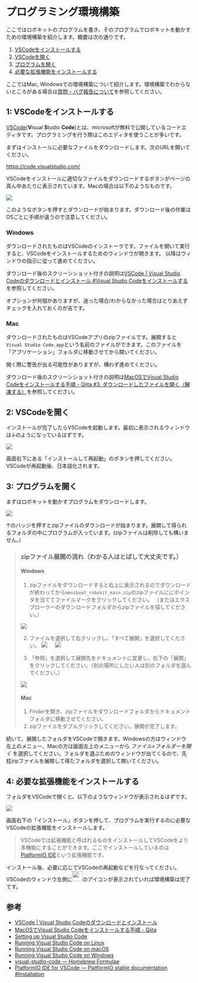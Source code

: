# プログラミング環境構築

ここではロボキットのプログラムを書き、そのプログラムでロボキットを動かすための環境構築を紹介します。概要は次の通りです。

<!-- no toc -->
1. [VSCodeをインストールする](#1-vscodeをインストールする)
2. [VSCodeを開く](#2-vscodeを開く)
3. [プログラムを開く](#3-プログラムを開く)
4. [必要な拡張機能をインストールする](#4-必要な拡張機能をインストールする)

ここではMac, Windowsでの環境構築について紹介します。環境構築でわからないところがある場合は[質問・バグ報告について](./08-contributing.md)を参照してください。

## 1: VSCodeをインストールする

[VSCode](https://code.visualstudio.com/)(**V**isual **S**tudio **Code**)とは、microsoftが無料で公開しているコードエディタです。プログラミングを行う際はこのエディタを使うことが多いです。

まずはインストールに必要なファイルをダウンロードします。次のURLを開いてください。

<a href="https://code.visualstudio.com/" target="_blank">https://code.visualstudio.com/</a>

VSCodeをインストールに適切なファイルをダウンロードするボタンがページの真ん中あたりに表示されています。Macの場合は以下のようなものです。

<img src="./assets/vscode-download-button-mac.png" style="max-width: 300px;">

このようなボタンを押すとダウンロードが始まります。ダウンロード後の作業はOSごとに手順が違うので注意してください。

### Windows

ダウンロードされたものはVSCodeのインストーラです。ファイルを開いて実行すると、VSCodeをインストールするためのウィンドウが開きます。
以降はウィンドウの指示に従って進めてください。

ダウンロード後のスクリーンショット付きの説明は[VSCode | Visual Studio Codeのダウンロードとインストール #Visual Studio Codeをインストールする](https://www.javadrive.jp/vscode/install/index1.html#section2)を参照してください。

オプションが何個かありますが、迷った場合/わからなかった場合はとりあえずチェックを入れておくのが吉です。

### Mac

ダウンロードされたものはVSCodeアプリのzipファイルです。展開すると`Visual Studio Code.app`という名前のファイルができます。このファイルを「アプリケーション」フォルダに移動させてから開いてください。

開く際に警告が出る可能性がありますが、構わず進めてください。

ダウンロード後のスクリーンショット付きの説明は[MacOSでVisual Studio Codeをインストールする手順 - Qiita #3. ダウンロードしたファイルを開く（解凍する）](https://qiita.com/watamura/items/51c70fbb848e5f956fd6#3-%E3%83%80%E3%82%A6%E3%83%B3%E3%83%AD%E3%83%BC%E3%83%89%E3%81%97%E3%81%9F%E3%83%95%E3%82%A1%E3%82%A4%E3%83%AB%E3%82%92%E9%96%8B%E3%81%8F%E8%A7%A3%E5%87%8D%E3%81%99%E3%82%8B)を参照してください。

## 2: VSCodeを開く

インストールが完了したらVSCodeを起動します。最初に表示されるウィンドウは↓のようになっているはずです。

![](./assets/vscode-screen1.png)

画面右下にある「インストールして再起動」のボタンを押してください。VSCodeが再起動後、日本語化されます。

## 3: プログラムを開く

まずはロボキットを動かすプログラムをダウンロードします。

[![](https://img.shields.io/badge/ダウンロードはこちら📥%20-%234f88d1.svg?style=for-the-badge&logoColor=black)](https://github.com/rogy-AquaLab/omniboat_robokit/archive/refs/heads/main.zip)

↑のバッジを押すとzipファイルのダウンロードが始まります。展開して得られるフォルダの中にプログラムが入っています。(zipファイルは削除しても構いません。)

>### zipファイル展開の流れ（わかる人はとばして大丈夫です。）
>#### Windows
>1. zipファイルをダウンロードすると右上に表示されるのでダウンロードが終わってから`omniboat_robokit_main.zip`のzipファイルににポインタを当ててファイルマークをクリックしてください。
（またはエクスプローラーのダウンロードフォルダからzipファイルを探してください。）<br>
>   <img src="assets/zip_download.png" style="max-width: 300px;">
>
>2. ファイルを選択して右クリックし、「すべて展開」を選択してください。
>   <img src="assets/zip_explorer.png" sttyle="max-width:300px;" > &emsp; <img src="assets\zip_allopen.png" style="max-width:300px;" >
>
>3. 「参照」を選択して展開先をドキュメントに変更し、右下の「展開」をクリックしてください。（別の場所にしたい人は別のフォルダを選んでください。）
>   <img src="assets/zip_document.png" style="max-width:300px;" >
>
>#### Mac
>1. Finderを開き、zipファイルをダウンロードフォルダからドキュメントフォルダに移動させてください。
>2. zipファイルをダブルクリックしてください。展開が完了します。

続いて、展開したフォルダをVSCodeで開きます。Windowsの方はウィンドウ左上のメニュー、Macの方は画面左上のメニューから *ファイル>フォルダーを開く* を選択してください。フォルダを選ぶためのウィンドウが出てくるので、先程zipファイルを展開して得たフォルダを選択して開いてください。

## 4: 必要な拡張機能をインストールする

フォルダをVSCodeで開くと、以下のようなウィンドウが表示されるはずです。

![](./assets/vscode-screen2.png)

画面右下の「インストール」ボタンを押して、プログラムを実行するのに必要なVSCodeの拡張機能をインストールします。

> VSCodeでは拡張機能と呼ばれるものをインストールしてVSCodeをより多機能にすることができます。ここでインストールしているのは[PlatformIO IDE](https://marketplace.visualstudio.com/items?itemName=platformio.platformio-ide)という拡張機能です。

インストール後、必要に応じてVSCodeの再起動などを行なってください。VSCodeのウィンドウ左側に<img src="./assets/vscode-platformio-icon.png" style="height: 2em;">のアイコンが表示されていれば環境構築は完了です。

## 参考

- [VSCode | Visual Studio Codeのダウンロードとインストール](https://www.javadrive.jp/vscode/install/index1.html)
- [MacOSでVisual Studio Codeをインストールする手順 - Qiita](https://qiita.com/watamura/items/51c70fbb848e5f956fd6)
- [Setting up Visual Studio Code](https://code.visualstudio.com/docs/setup/setup-overview)
- [Running Visual Studio Code on Linux](https://code.visualstudio.com/docs/setup/linux)
- [Running Visual Studio Code on macOS](https://code.visualstudio.com/docs/setup/mac)
- [Running Visual Studio Code on Windows](https://code.visualstudio.com/docs/setup/windows)
- [visual-studio-code — Homebrew Formulae](https://formulae.brew.sh/cask/visual-studio-code)
- [PlatformIO IDE for VSCode — PlatformIO stable documentation #Installation](https://docs.platformio.org/en/stable/integration/ide/vscode.html#installation)
